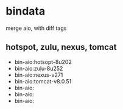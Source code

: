 # bindata

merge aio, with diff tags

## hotspot, zulu, nexus, tomcat

- bin-aio:hotsopt-8u202
- bin-aio:zulu-8u252
- bin-aio:nexus-v271
- bin-aio:tomcat-v8.0.51
- bin-aio:
- bin-aio:
- bin-aio:
